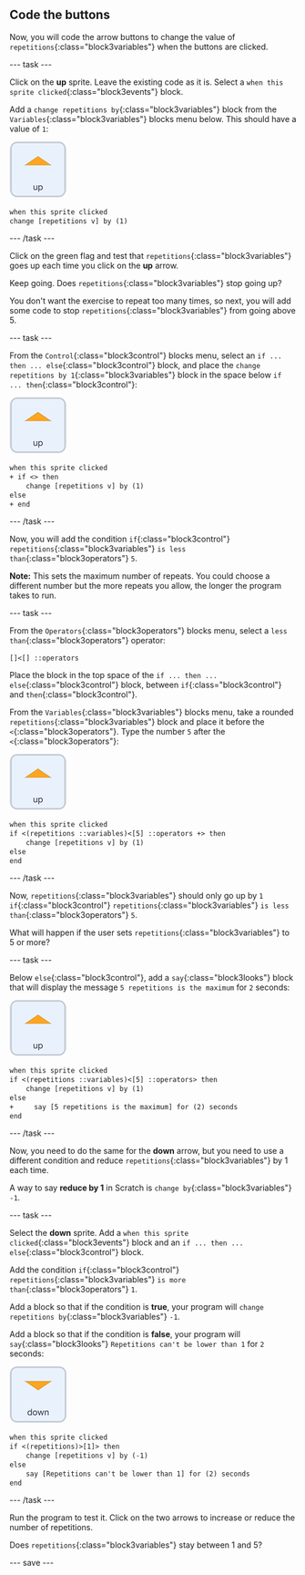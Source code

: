 ## Code the buttons

Now, you will code the arrow buttons to change the value of `repetitions`{:class="block3variables"} when the buttons are clicked.

--- task ---

Click on the **up** sprite. Leave the existing code as it is. Select a `when this sprite clicked`{:class="block3events"} block.

Add a `change repetitions by`{:class="block3variables"} block from the `Variables`{:class="block3variables"} blocks menu below. This should have a value of `1`:

![Up arrow sprite icon](images/up_arrow_sprite.png)

```blocks3
when this sprite clicked
change [repetitions v] by (1)
```

--- /task ---

Click on the green flag and test that `repetitions`{:class="block3variables"} goes up each time you click on the **up** arrow.

Keep going. Does `repetitions`{:class="block3variables"} stop going up?

You don't want the exercise to repeat too many times, so next, you will add some code to stop `repetitions`{:class="block3variables"} from going above 5.

--- task ---

From the `Control`{:class="block3control"} blocks menu, select an `if ... then ... else`{:class="block3control"} block, and place the `change repetitions by 1`{:class="block3variables"} block in the space below `if ... then`{:class="block3control"}:

![Up arrow sprite icon](images/up_arrow_sprite.png)

```blocks3
when this sprite clicked
+ if <> then
    change [repetitions v] by (1)
else
+ end
```

--- /task ---

Now, you will add the condition `if`{:class="block3control"} `repetitions`{:class="block3variables"} `is less than`{:class="block3operators"} `5`.

**Note:** This sets the maximum number of repeats. You could choose a different number but the more repeats you allow, the longer the program takes to run.

--- task ---

From the `Operators`{:class="block3operators"} blocks menu, select a `less than`{:class="block3operators"} operator:

```blocks3
[]<[] ::operators
```

Place the block in the top space of the `if ... then ... else`{:class="block3control"} block, between `if`{:class="block3control"} and `then`{:class="block3control"}.

From the `Variables`{:class="block3variables"} blocks menu, take a rounded `repetitions`{:class="block3variables"} block and place it before the `<`{:class="block3operators"}. Type the number `5` after the `<`{:class="block3operators"}:

![Up arrow sprite icon](images/up_arrow_sprite.png)

```blocks3
when this sprite clicked
if <(repetitions ::variables)<[5] ::operators +> then
    change [repetitions v] by (1)
else
end
```

--- /task ---

Now, `repetitions`{:class="block3variables"} should only go up by `1` `if`{:class="block3control"} `repetitions`{:class="block3variables"} `is less than`{:class="block3operators"} `5`.

What will happen if the user sets `repetitions`{:class="block3variables"} to 5 or more?

--- task ---

Below `else`{:class="block3control"}, add a `say`{:class="block3looks"} block that will display the message `5 repetitions is the maximum` for `2` seconds:

![Up arrow sprite icon](images/up_arrow_sprite.png)

```blocks3
when this sprite clicked
if <(repetitions ::variables)<[5] ::operators> then
    change [repetitions v] by (1)
else
+     say [5 repetitions is the maximum] for (2) seconds
end
```

--- /task ---

Now, you need to do the same for the **down** arrow, but you need to use a different condition and reduce `repetitions`{:class="block3variables"} by 1 each time.

A way to say **reduce by 1** in Scratch is `change by`{:class="block3variables"} `-1`.

--- task ---

Select the **down** sprite. Add a `when this sprite clicked`{:class="block3events"} block and an `if ... then ... else`{:class="block3control"} block.

Add the condition `if`{:class="block3control"} `repetitions`{:class="block3variables"} `is more than`{:class="block3operators"} `1`.

Add a block so that if the condition is **true**, your program will `change repetitions by`{:class="block3variables"} `-1`.

Add a block so that if the condition is **false**, your program will `say`{:class="block3looks"} `Repetitions can't be lower than 1` for `2` seconds:

![Down arrow sprite icon](images/down_arrow_sprite.png)

```blocks3
when this sprite clicked
if <(repetitions)>[1]> then
    change [repetitions v] by (-1)
else
    say [Repetitions can't be lower than 1] for (2) seconds
end
```

--- /task ---

Run the program to test it. Click on the two arrows to increase or reduce the number of repetitions. 

Does `repetitions`{:class="block3variables"} stay between 1 and 5?

--- save ---
